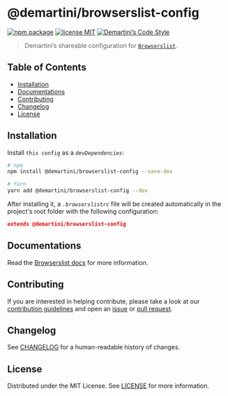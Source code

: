 # @demartini/browserslist-config <!-- omit in toc -->

[![npm package][npm-badge]][npm-link]
[![license MIT][license-badge]][license-link]
[![Demartini’s Code Style][style-badge]][style-link]

> Demartini’s shareable configuration for [`Browserslist`][browserslist-link].

## Table of Contents <!-- omit in toc -->

- [Installation](#installation)
- [Documentations](#documentations)
- [Contributing](#contributing)
- [Changelog](#changelog)
- [License](#license)

## Installation

Install `this config` as a _`devDependencies`_:

```sh
# npm
npm install @demartini/browserslist-config --save-dev

# Yarn
yarn add @demartini/browserslist-config --dev
```

After installing it, a _`.browserslistrc`_ file will be created automatically in the project's root folder with the following configuration:

```json
extends @demartini/browserslist-config
```

## Documentations

Read the [Browserslist docs][browserslist-docs-link] for more information.

## Contributing

If you are interested in helping contribute, please take a look at our [contribution guidelines][contributing-link] and open an [issue][issue-link] or [pull request][pull-request-link].

## Changelog

See [CHANGELOG][changelog-link] for a human-readable history of changes.

## License

Distributed under the MIT License. See [LICENSE][license-link] for more information.

[changelog-link]: ./CHANGELOG.md
[browserslist-docs-link]: https://github.com/browserslist/browserslist
[browserslist-link]: https://github.com/browserslist/browserslist
[contributing-link]: https://github.com/demartini/.github/blob/main/CONTRIBUTING.md
[issue-link]: https://github.com/demartini/base-configs/issues
[license-badge]: https://img.shields.io/github/license/demartini/base-configs?style=flat-square&labelColor=292a44&color=663399
[license-link]: ./LICENSE
[npm-badge]: https://img.shields.io/npm/v/@demartini/browserslist-config?style=flat-square&labelColor=292a44&color=663399
[npm-link]: https://www.npmjs.com/package/@demartini/browserslist-config
[pull-request-link]: https://github.com/demartini/base-configs/pulls
[style-badge]: https://img.shields.io/badge/code_style-demartini%E2%80%99s-663399.svg?labelColor=292a44&style=flat-square
[style-link]: https://github.com/demartini/base-configs
